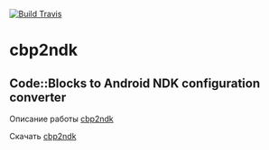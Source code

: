 
[![Build Travis](https://travis-ci.com/ClnViewer/Code-Blocks-Android-NDK.svg)](https://travis-ci.com/ClnViewer/Code-Blocks-Android-NDK)

# cbp2ndk  
## Code::Blocks to Android NDK configuration converter


Описание работы [cbp2ndk](https://clnviewer.github.io/Code-Blocks-Android-NDK/CBP2NDK.html)

Скачать [cbp2ndk](https://clnviewer.github.io/Code-Blocks-Android-NDK/cbp2ndk.zip)

